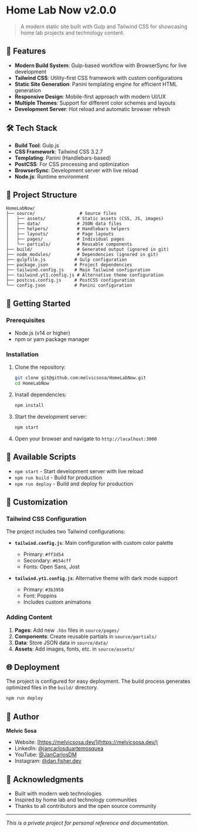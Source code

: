 # Home Lab Now v2.0.0

> A modern static site built with Gulp and Tailwind CSS for showcasing home lab projects and technology content.

## 🚀 Features

- **Modern Build System**: Gulp-based workflow with BrowserSync for live development
- **Tailwind CSS**: Utility-first CSS framework with custom configurations
- **Static Site Generation**: Panini templating engine for efficient HTML generation
- **Responsive Design**: Mobile-first approach with modern UI/UX
- **Multiple Themes**: Support for different color schemes and layouts
- **Development Server**: Hot reload and automatic browser refresh

## 🛠️ Tech Stack

- **Build Tool**: Gulp.js
- **CSS Framework**: Tailwind CSS 3.2.7
- **Templating**: Panini (Handlebars-based)
- **PostCSS**: For CSS processing and optimization
- **BrowserSync**: Development server with live reload
- **Node.js**: Runtime environment

## 📁 Project Structure

```
HomeLabNow/
├── source/                 # Source files
│   ├── assets/            # Static assets (CSS, JS, images)
│   ├── data/              # JSON data files
│   ├── helpers/           # Handlebars helpers
│   ├── layouts/           # Page layouts
│   ├── pages/             # Individual pages
│   └── partials/          # Reusable components
├── build/                 # Generated output (ignored in git)
├── node_modules/          # Dependencies (ignored in git)
├── gulpfile.js           # Gulp configuration
├── package.json          # Project dependencies
├── tailwind.config.js    # Main Tailwind configuration
├── tailwind.yt1.config.js # Alternative theme configuration
├── postcss.config.js     # PostCSS configuration
└── config.json           # Panini configuration
```

## 🚦 Getting Started

### Prerequisites

- Node.js (v14 or higher)
- npm or yarn package manager

### Installation

1. Clone the repository:
   ```bash
   git clone git@github.com:melvicsosa/HomeLabNow.git
   cd HomeLabNow
   ```

2. Install dependencies:
   ```bash
   npm install
   ```

3. Start the development server:
   ```bash
   npm start
   ```

4. Open your browser and navigate to `http://localhost:3000`

## 📝 Available Scripts

- `npm start` - Start development server with live reload
- `npm run build` - Build for production
- `npm run deploy` - Build and deploy for production

## 🎨 Customization

### Tailwind CSS Configuration

The project includes two Tailwind configurations:

- **`tailwind.config.js`**: Main configuration with custom color palette
  - Primary: `#ff3d54`
  - Secondary: `#654cff`
  - Fonts: Open Sans, Jost

- **`tailwind.yt1.config.js`**: Alternative theme with dark mode support
  - Primary: `#3b3958`
  - Font: Poppins
  - Includes custom animations

### Adding Content

1. **Pages**: Add new `.hbs` files in `source/pages/`
2. **Components**: Create reusable partials in `source/partials/`
3. **Data**: Store JSON data in `source/data/`
4. **Assets**: Add images, fonts, etc. in `source/assets/`

## 🌐 Deployment

The project is configured for easy deployment. The build process generates optimized files in the `build/` directory.

```bash
npm run deploy
```

## 👤 Author

**Melvic Sosa**
- Website: [https://melvicsosa.dev/](https://melvicsosa.dev/)
- LinkedIn: [@jancarlosduartemosquea](https://www.linkedin.com/in/jancarlosduartemosquea/)
- YouTube: [@JanCarlosDM](https://www.youtube.com/@JanCarlosDM)
- Instagram: [@dan.fisher.dev](http://instagram.com/dan.fisher.dev/)

## 🙏 Acknowledgments

- Built with modern web technologies
- Inspired by home lab and technology communities
- Thanks to all contributors and the open source community

---

*This is a private project for personal reference and documentation.*